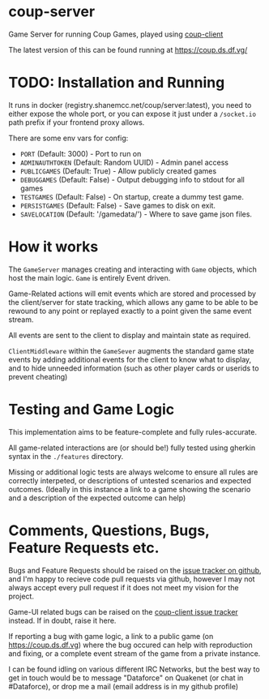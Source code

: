 # coup-server
Game Server for running Coup Games, played using [coup-client](https://github.com/shanemcc/coup-client)

The latest version of this can be found running at https://coup.ds.df.vg/

# TODO: Installation and Running

It runs in docker (registry.shanemcc.net/coup/server:latest), you need to either expose the whole port, or you can expose it just under a `/socket.io` path prefix if your frontend proxy allows.

There are some env vars for config:

 - `PORT` (Default: 3000) - Port to run on
 - `ADMINAUTHTOKEN` (Default: Random UUID) - Admin panel access
 - `PUBLICGAMES` (Default: True) - Allow publicly created games
 - `DEBUGGAMES` (Default: False) - Output debugging info to stdout for all games
 - `TESTGAMES` (Default: False) - On startup, create a dummy test game.
 - `PERSISTGAMES` (Default: False) - Save games to disk on exit.
 - `SAVELOCATION` (Default: '<Location of server.js>/gamedata/') - Where to save game json files.

# How it works

The `GameServer` manages creating and interacting with `Game` objects, which host the main logic. `Game` is entirely Event driven.

Game-Related actions will emit events which are stored and processed by the client/server for state tracking, which allows any game to be able to be rewound to any point or replayed exactly to a point given the same event stream.

All events are sent to the client to display and maintain state as required.

`ClientMiddleware` within the `GameSever` augments the standard game state events by adding additional events for the client to know what to display, and to hide unneeded information (such as other player cards or userids to prevent cheating)

# Testing and Game Logic

This implementation aims to be feature-complete and fully rules-accurate.

All game-related interactions are (or should be!) fully tested using gherkin syntax in the `./features` directory.

Missing or additional logic tests are always welcome to ensure all rules are correctly interpeted, or descriptions of untested scenarios and expected outcomes. (Ideally in this instance a link to a game showing the scenario and a description of the expected outcome can help)

# Comments, Questions, Bugs, Feature Requests etc.
Bugs and Feature Requests should be raised on the [issue tracker on github](https://github.com/ShaneMcC/coup-server/issues), and I'm happy to recieve code pull requests via github, however I may not always accept every pull request if it does not meet my vision for the project.

Game-UI related bugs can be raised on the [coup-client issue tracker](https://github.com/ShaneMcC/coup-client/issues) instead. If in doubt, raise it here.

If reporting a bug with game logic, a link to a public game (on https://coup.ds.df.vg) where the bug occured can help with reproduction and fixing, or a complete event stream of the game from a private instance.

I can be found idling on various different IRC Networks, but the best way to get in touch would be to message "Dataforce" on Quakenet (or chat in #Dataforce), or drop me a mail (email address is in my github profile)